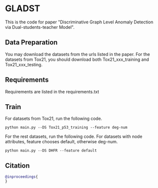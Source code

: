 # GLADST
This is the code for paper "Discriminative Graph Level Anomaly Detection via  Dual-students-teacher Model".


## Data Preparation

 You may download the datasets from the urls listed in the paper. For the datasets from Tox21, you should download both Tox21_xxx_training and Tox21_xxx_testing.

## Requirements

Requirements are listed in the requirements.txt

## Train

For datasets from Tox21, run the following code.

	python main.py --DS Tox21_p53_training --feature deg-num
	
For the rest datasets, run the following code. For datasets with node attributes, feature chooses default, otherwise deg-num.

	python main.py --DS DHFR --feature default



## Citation
```bibtex
@inproceedings{
}
```
